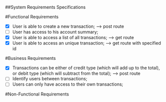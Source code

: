 ##System Requirements Specifications

#Functional Requirements

- [x] User is able to create a new transaction; --> post route
- [ ] User has access to his account summary;
- [x] User is able to access a list of all transactions; --> get route
- [x] User is able to access an unique transaction; --> get route with specified id

#Business Requirements

- [x] Transactions can be either of credit type (which will add up to the total), or debit type (which will subtract from the total); --> post route
- [ ] Identify users between transactions;
- [ ] Users can only have access to their own transactions;

#Non-Functional Requirements
